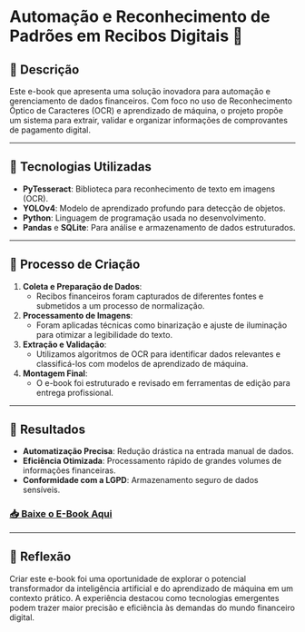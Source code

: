 # Automação e Reconhecimento de Padrões em Recibos Digitais 📄

## 📒 Descrição

Este e-book que apresenta uma solução inovadora para automação e gerenciamento de dados financeiros. Com foco no uso de Reconhecimento Óptico de Caracteres (OCR) e aprendizado de máquina, o projeto propõe um sistema para extrair, validar e organizar informações de comprovantes de pagamento digital.

---

## 🤖 Tecnologias Utilizadas

- **PyTesseract**: Biblioteca para reconhecimento de texto em imagens (OCR).
- **YOLOv4**: Modelo de aprendizado profundo para detecção de objetos.
- **Python**: Linguagem de programação usada no desenvolvimento.
- **Pandas** e **SQLite**: Para análise e armazenamento de dados estruturados.

---

## 🧐 Processo de Criação

1. **Coleta e Preparação de Dados**:
   - Recibos financeiros foram capturados de diferentes fontes e submetidos a um processo de normalização.
2. **Processamento de Imagens**:
   - Foram aplicadas técnicas como binarização e ajuste de iluminação para otimizar a legibilidade do texto.
3. **Extração e Validação**:
   - Utilizamos algoritmos de OCR para identificar dados relevantes e classificá-los com modelos de aprendizado de máquina.
4. **Montagem Final**:
   - O e-book foi estruturado e revisado em ferramentas de edição para entrega profissional.

---

## 🚀 Resultados

- **Automatização Precisa**: Redução drástica na entrada manual de dados.
- **Eficiência Otimizada**: Processamento rápido de grandes volumes de informações financeiras.
- **Conformidade com a LGPD**: Armazenamento seguro de dados sensíveis.

### [📥 Baixe o E-Book Aqui](#)

---

## 💭 Reflexão

Criar este e-book foi uma oportunidade de explorar o potencial transformador da inteligência artificial e do aprendizado de máquina em um contexto prático. A experiência destacou como tecnologias emergentes podem trazer maior precisão e eficiência às demandas do mundo financeiro digital.


